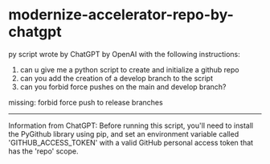 # modernize-accelerator-repo-by-chatgpt

py script wrote by ChatGPT by OpenAI with the following instructions:

 1. can u give me a python script to create and initialize a github repo
 2. can you add the creation of a develop branch to the script
 3. can you forbid force pushes on the main and develop branch?

 missing: forbid force push to release branches
 
 ---
 Information from ChatGPT:
 Before running this script, you'll need to install the PyGithub library using pip, 
 and set an environment variable called 'GITHUB_ACCESS_TOKEN' with a valid GitHub 
 personal access token that has the 'repo' scope. 

